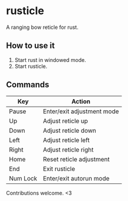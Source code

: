 rusticle
========

A ranging bow reticle for rust.

How to use it
-------------

1. Start rust in windowed mode.
2. Start rusticle.

Commands
--------

| Key         | Action
| --------    | ------
| Pause       | Enter/exit adjustment mode
| Up          | Adjust reticle up
| Down        | Adjust reticle down
| Left        | Adjust reticle left
| Right       | Adjust reticle right
| Home        | Reset reticle adjustment
| End         | Exit rusticle
| Num Lock    | Enter/exit autorun mode

Contributions welcome. <3